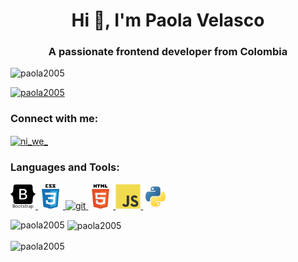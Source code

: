 <h1 align="center">Hi 👋, I'm Paola Velasco</h1>
<h3 align="center">A passionate frontend developer from Colombia</h3>

<p align="left"> <img src="https://komarev.com/ghpvc/?username=paola2005&label=Profile%20views&color=0e75b6&style=flat" alt="paola2005" /> </p>

<p align="left"> <a href="https://github.com/ryo-ma/github-profile-trophy"><img src="https://github-profile-trophy.vercel.app/?username=paola2005" alt="paola2005" /></a> </p>

<h3 align="left">Connect with me:</h3>
<p align="left">
<a href="https://instagram.com/ni_we_" target="blank"><img align="center" src="https://raw.githubusercontent.com/rahuldkjain/github-profile-readme-generator/master/src/images/icons/Social/instagram.svg" alt="ni_we_" height="30" width="40" /></a>
</p>

<h3 align="left">Languages and Tools:</h3>
<p align="left"> <a href="https://getbootstrap.com" target="_blank" rel="noreferrer"> <img src="https://raw.githubusercontent.com/devicons/devicon/master/icons/bootstrap/bootstrap-plain-wordmark.svg" alt="bootstrap" width="40" height="40"/> </a> <a href="https://www.w3schools.com/css/" target="_blank" rel="noreferrer"> <img src="https://raw.githubusercontent.com/devicons/devicon/master/icons/css3/css3-original-wordmark.svg" alt="css3" width="40" height="40"/> </a> <a href="https://git-scm.com/" target="_blank" rel="noreferrer"> <img src="https://www.vectorlogo.zone/logos/git-scm/git-scm-icon.svg" alt="git" width="40" height="40"/> </a> <a href="https://www.w3.org/html/" target="_blank" rel="noreferrer"> <img src="https://raw.githubusercontent.com/devicons/devicon/master/icons/html5/html5-original-wordmark.svg" alt="html5" width="40" height="40"/> </a> <a href="https://developer.mozilla.org/en-US/docs/Web/JavaScript" target="_blank" rel="noreferrer"> <img src="https://raw.githubusercontent.com/devicons/devicon/master/icons/javascript/javascript-original.svg" alt="javascript" width="40" height="40"/> </a> <a href="https://www.python.org" target="_blank" rel="noreferrer"> <img src="https://raw.githubusercontent.com/devicons/devicon/master/icons/python/python-original.svg" alt="python" width="40" height="40"/> </a> </p>

<p><img align="left" src="https://github-readme-stats.vercel.app/api/top-langs?username=paola2005&show_icons=true&locale=en&layout=compact" alt="paola2005" /></p>

<p>&nbsp;<img align="center" src="https://github-readme-stats.vercel.app/api?username=paola2005&show_icons=true&locale=en" alt="paola2005" /></p>

<p><img align="center" src="https://github-readme-streak-stats.herokuapp.com/?user=paola2005&" alt="paola2005" /></p>
